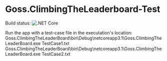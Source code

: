 # Goss.ClimbingTheLeaderboard-Test
Build status: ![.NET Core](https://github.com/topbanana/Goss.ClimbingTheLeaderboard-Test/workflows/.NET%20Core/badge.svg)

Run the app with a test-case file in the executation's location:
    Goss.ClimbingTheLeaderBoard\bin\Debug\netcoreapp3.1\Goss.ClimbingTheLeaderBoard.exe TestCase1.txt
    Goss.ClimbingTheLeaderBoard\bin\Debug\netcoreapp3.1\Goss.ClimbingTheLeaderBoard.exe TestCase2.txt
